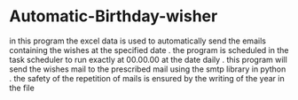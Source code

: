 # Automatic-Birthday-wisher
in this program the excel data is used to automatically send the emails containing the wishes at the specified date . the program is scheduled in the task scheduler to run exactly at 00.00.00 at the date daily . this program will send the wishes mail to the prescribed mail using the smtp library in python . the safety of the repetition of mails is ensured by the writing of the year in the file

